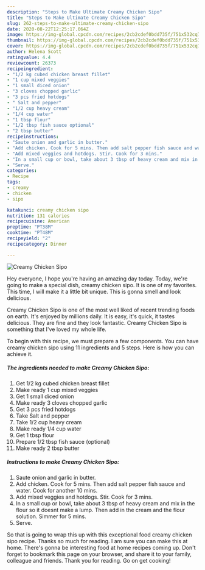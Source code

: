 ```yaml
---
description: "Steps to Make Ultimate Creamy Chicken Sipo"
title: "Steps to Make Ultimate Creamy Chicken Sipo"
slug: 262-steps-to-make-ultimate-creamy-chicken-sipo
date: 2020-08-22T12:25:17.064Z
image: https://img-global.cpcdn.com/recipes/2cb2cdef0bdd735f/751x532cq70/creamy-chicken-sipo-recipe-main-photo.jpg
thumbnail: https://img-global.cpcdn.com/recipes/2cb2cdef0bdd735f/751x532cq70/creamy-chicken-sipo-recipe-main-photo.jpg
cover: https://img-global.cpcdn.com/recipes/2cb2cdef0bdd735f/751x532cq70/creamy-chicken-sipo-recipe-main-photo.jpg
author: Helena Scott
ratingvalue: 4.4
reviewcount: 26373
recipeingredient:
- "1/2 kg cubed chicken breast fillet"
- "1 cup mixed veggies"
- "1 small diced onion"
- "3 cloves chopped garlic"
- "3 pcs fried hotdogs"
- " Salt and pepper"
- "1/2 cup heavy cream"
- "1/4 cup water"
- "1 tbsp flour"
- "1/2 tbsp fish sauce optional"
- "2 tbsp butter"
recipeinstructions:
- "Saute onion and garlic in butter."
- "Add chicken. Cook for 5 mins. Then add salt pepper fish sauce and water. Cook for another 10 mins."
- "Add mixed veggies and hotdogs. Stir. Cook for 3 mins."
- "In a small cup or bowl, take about 3 tbsp of heavy cream and mix in the flour so it doesnt make a lump. Then add in the cream and the flour solution. Simmer for 5 mins."
- "Serve."
categories:
- Recipe
tags:
- creamy
- chicken
- sipo

katakunci: creamy chicken sipo 
nutrition: 131 calories
recipecuisine: American
preptime: "PT38M"
cooktime: "PT48M"
recipeyield: "2"
recipecategory: Dinner

---
```



![Creamy Chicken Sipo](https://img-global.cpcdn.com/recipes/2cb2cdef0bdd735f/751x532cq70/creamy-chicken-sipo-recipe-main-photo.jpg)

Hey everyone, I hope you're having an amazing day today. Today, we're going to make a special dish, creamy chicken sipo. It is one of my favorites. This time, I will make it a little bit unique. This is gonna smell and look delicious.

Creamy Chicken Sipo is one of the most well liked of recent trending foods on earth. It's enjoyed by millions daily. It is easy, it's quick, it tastes delicious. They are fine and they look fantastic. Creamy Chicken Sipo is something that I've loved my whole life.




To begin with this recipe, we must prepare a few components. You can have creamy chicken sipo using 11 ingredients and 5 steps. Here is how you can achieve it.

<!--inarticleads1-->

##### The ingredients needed to make Creamy Chicken Sipo:

1. Get 1/2 kg cubed chicken breast fillet
1. Make ready 1 cup mixed veggies
1. Get 1 small diced onion
1. Make ready 3 cloves chopped garlic
1. Get 3 pcs fried hotdogs
1. Take  Salt and pepper
1. Take 1/2 cup heavy cream
1. Make ready 1/4 cup water
1. Get 1 tbsp flour
1. Prepare 1/2 tbsp fish sauce (optional)
1. Make ready 2 tbsp butter




<!--inarticleads2-->

##### Instructions to make Creamy Chicken Sipo:

1. Saute onion and garlic in butter.
1. Add chicken. Cook for 5 mins. Then add salt pepper fish sauce and water. Cook for another 10 mins.
1. Add mixed veggies and hotdogs. Stir. Cook for 3 mins.
1. In a small cup or bowl, take about 3 tbsp of heavy cream and mix in the flour so it doesnt make a lump. Then add in the cream and the flour solution. Simmer for 5 mins.
1. Serve.




So that is going to wrap this up with this exceptional food creamy chicken sipo recipe. Thanks so much for reading. I am sure you can make this at home. There's gonna be interesting food at home recipes coming up. Don't forget to bookmark this page on your browser, and share it to your family, colleague and friends. Thank you for reading. Go on get cooking!
